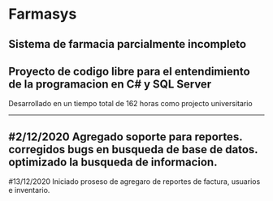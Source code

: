 # Farmasys
Sistema de farmacia parcialmente incompleto
------------------------------------------------------------------------------------
Proyecto de codigo libre para el entendimiento de la programacion en C# y SQL Server
------------------------------------------------------------------------------------
Desarrollado en un tiempo total de 162 horas
como projecto universitario

------------------------------------------------------------------------------------
#2/12/2020
Agregado soporte para reportes.
corregidos bugs en busqueda de base de datos.
optimizado la busqueda de informacion.
------------------------------------------------------------------------------------
#13/12/2020
Iniciado proseso de agregaro de reportes de factura, usuarios e inventario.
